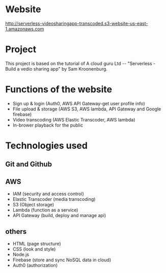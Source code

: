 # Website
http://serverless-videosharingapp-transcoded.s3-website-us-east-1.amazonaws.com

# Project
This project is based on the tutorial of A cloud guru Ltd -- "Serverless - Build a vedio sharing app" by Sam Kroonenburg.

# Functions of the website
* Sign up & login (Auth0, AWS API Gateway-get user profile info)
* File upload & storage (AWS S3, AWS lambda, API Gateway and Google firebase)
* Video transcoding (AWS Elastic Transcoder, AWS lambda)
* In-brower playback for the public 

# Technologies used

## Git and Github

## AWS
* IAM (security and access control)
* Elastic Transcoder (media transcoding)
* S3 (Object storage)
* Lambda (function as a service)
* API Gateway (build, deploy and manage api)

## others
* HTML (page structure)
* CSS (look and style)
* Node.js
* Firebase (store and sync NoSQL data in cloud)
* Auth0 (authorization)
